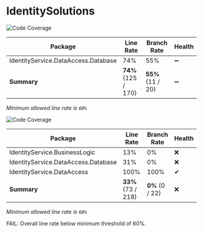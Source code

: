 # IdentitySolutions

![Code Coverage](https://img.shields.io/badge/Code%20Coverage-74%25-yellow?style=flat)

Package | Line Rate | Branch Rate | Health
-------- | --------- | ----------- | ------
IdentityService.DataAccess.Database | 74% | 55% | ➖
**Summary** | **74%** (125 / 170) | **55%** (11 / 20) | ➖

_Minimum allowed line rate is `60%`_



![Code Coverage](https://img.shields.io/badge/Code%20Coverage-33%25-critical?style=flat)

Package | Line Rate | Branch Rate | Health
-------- | --------- | ----------- | ------
IdentityService.BusinessLogic | 13% | 0% | ❌
IdentityService.DataAccess.Database | 31% | 0% | ❌
IdentityService.DataAccess | 100% | 100% | ✔
**Summary** | **33%** (73 / 218) | **0%** (0 / 22) | ❌

_Minimum allowed line rate is `60%`_

FAIL: Overall line rate below minimum threshold of 60%.
